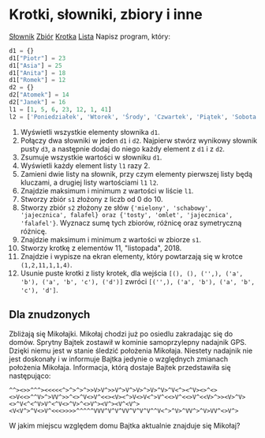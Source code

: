 # Krotki, słowniki, zbiory i inne

[Słownik](https://docs.python.org/3/library/stdtypes.html#dict)
[Zbiór](https://docs.python.org/3/library/stdtypes.html?highlight=set#set)
[Krotka](https://docs.python.org/3/library/stdtypes.html#tuple)
[Lista](https://docs.python.org/3/library/stdtypes.html#list)
Napisz program, który:

```python
d1 = {}
d1["Piotr"] = 23
d1["Asia"] = 25
d1["Anita"] = 18
d1["Romek"] = 12
d2 = {}
d2["Atomek"] = 14
d2["Janek"] = 16
l1 = [1, 5, 6, 23, 12, 1, 41]
l2 = ['Poniedziałek', 'Wtorek', 'Środy', 'Czwartek', 'Piątek', 'Sobota', 'Niedziela']
```

1. Wyświetli wszystkie elementy słownika `d1`.
2. Połączy dwa słowniki w jeden `d1` i `d2`. Najpierw stwórz wynikowy słownik pusty `d3`, a następnie dodaj do niego każdy element z `d1` i z `d2`.
3. Zsumuje wszystkie wartości w słowniku `d1`.
4. Wyświetli każdy element listy `l1` razy 2.
5. Zamieni dwie listy na słownik, przy czym elementy pierwszej listy będą kluczami, a drugiej listy wartościami `l1` `l2`.
6. Znajdzie maksimum i minimum z wartości w liście `l1`.
7. Stworzy zbiór `s1` złożony z liczb od 0 do 10.
8. Stworzy zbiór `s2` złożony ze słów `{'mielony', 'schabowy', 'jajecznica', falafel} oraz {'tosty', 'omlet', 'jajecznica', 'falafel'}`. Wyznacz sumę tych zbiorów, różnicę oraz symetryczną różnicę.
9. Znajdzie maksimum i minimum z wartości w zbiorze `s1`.
10. Stworzy krotkę z elementów 11, "listopada", 2018.
11. Znajdzie i wypisze na ekran elementy, który powtarzają się w krotce `(1,2,11,1,1,4)`.
12. Usunie puste krotki z listy krotek, dla wejścia `[(), (), ('',), ('a', 'b'), ('a', 'b', 'c'), ('d')]` zwróci `[('',), ('a', 'b'), ('a', 'b', 'c'), 'd']`.

## Dla znudzonych

Zbliżają się Mikołajki. Mikołaj chodzi już po osiedlu zakradając się do domów.
Sprytny Bajtek zostawił w kominie samoprzylepny nadajnik GPS.
Dzięki niemu jest w stanie śledzić położenia Mikołaja.
Niestety nadajnik nie jest doskonały i w informuje Bajtka jedynie o względnych zmianach położenia Mikołaja.
Informacja, którą dostaje Bajtek przedstawiła się następująco:
```
^^><>>^^^><<<<<^>^>^>^>>V>V^>>V^>V^>V>^>V>^V>^V<^><^V><>^<><>V<<>^^V>^>VV^>>^<>^V<>V^<<><V><^>V<>V<^>V^<<>V^<<>V^<<V>^>><V>^V><>^V<^<^V>V^<^V<>^V>^<>V^><V^><V^<V^><V<V^>^V<>V^<<<>>>>^^^^^VVV^V^V^VV^V^V^V^^V<^>^V>^VV^>^V>VV^<>V^>
```
W jakim miejscu względem domu Bajtka aktualnie znajduje się Mikołaj?
